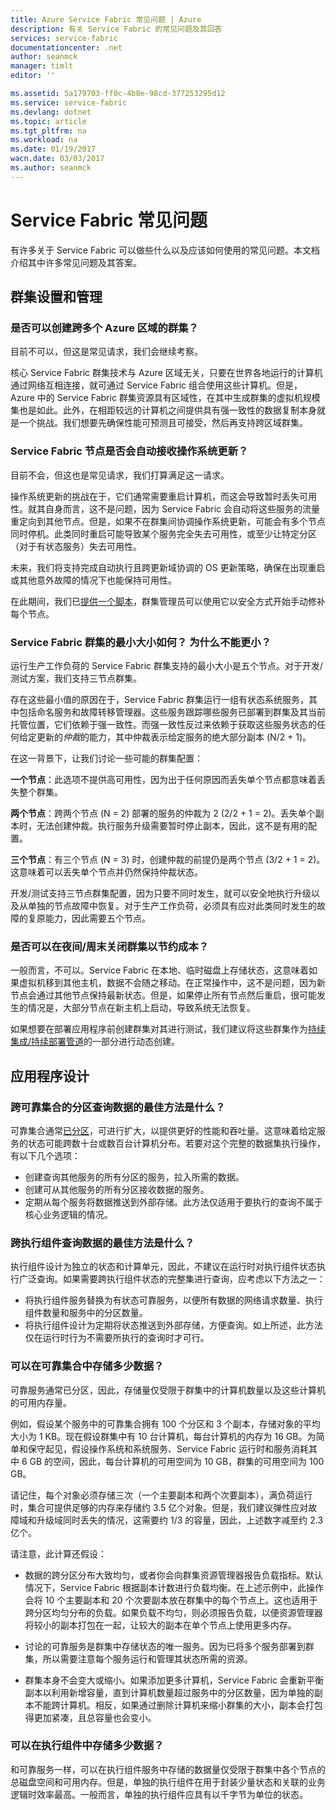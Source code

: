 ```yaml
---
title: Azure Service Fabric 常见问题 | Azure
description: 有关 Service Fabric 的常见问题及其回答
services: service-fabric
documentationcenter: .net
author: seanmck
manager: timlt
editor: ''

ms.assetid: 5a179703-ff0c-4b8e-98cd-377253295d12
ms.service: service-fabric
ms.devlang: dotnet
ms.topic: article
ms.tgt_pltfrm: na
ms.workload: na
ms.date: 01/19/2017
wacn.date: 03/03/2017
ms.author: seanmck
---
```


# Service Fabric 常见问题

有许多关于 Service Fabric 可以做些什么以及应该如何使用的常见问题。本文档介绍其中许多常见问题及其答案。

## 群集设置和管理

### 是否可以创建跨多个 Azure 区域的群集？

目前不可以，但这是常见请求，我们会继续考察。

核心 Service Fabric 群集技术与 Azure 区域无关，只要在世界各地运行的计算机通过网络互相连接，就可通过 Service Fabric 组合使用这些计算机。但是，Azure 中的 Service Fabric 群集资源具有区域性，在其中生成群集的虚拟机规模集也是如此。此外，在相距较远的计算机之间提供具有强一致性的数据复制本身就是一个挑战。我们想要先确保性能可预测且可接受，然后再支持跨区域群集。

### Service Fabric 节点是否会自动接收操作系统更新？

目前不会，但这也是常见请求，我们打算满足这一请求。

操作系统更新的挑战在于，它们通常需要重启计算机，而这会导致暂时丢失可用性。就其自身而言，这不是问题，因为 Service Fabric 会自动将这些服务的流量重定向到其他节点。但是，如果不在群集间协调操作系统更新，可能会有多个节点同时停机。此类同时重启可能导致某个服务完全失去可用性，或至少让特定分区（对于有状态服务）失去可用性。

未来，我们将支持完成自动执行且跨更新域协调的 OS 更新策略，确保在出现重启或其他意外故障的情况下也能保持可用性。

在此期间，我们已[提供一个脚本](https://blogs.msdn.microsoft.com/azureservicefabric/2017/01/09/os-patching-for-vms-running-service-fabric/)，群集管理员可以使用它以安全方式开始手动修补每个节点。

### Service Fabric 群集的最小大小如何？ 为什么不能更小？

运行生产工作负荷的 Service Fabric 群集支持的最小大小是五个节点。对于开发/测试方案，我们支持三节点群集。

存在这些最小值的原因在于，Service Fabric 群集运行一组有状态系统服务，其中包括命名服务和故障转移管理器。这些服务跟踪哪些服务已部署到群集及其当前托管位置，它们依赖于强一致性。而强一致性反过来依赖于获取这些服务状态的任何给定更新的*仲裁*的能力，其中仲裁表示给定服务的绝大部分副本 (N/2 + 1)。

在这一背景下，让我们讨论一些可能的群集配置：

**一个节点**：此选项不提供高可用性，因为出于任何原因而丢失单个节点都意味着丢失整个群集。

**两个节点**：跨两个节点 (N = 2) 部署的服务的仲裁为 2 (2/2 + 1 = 2)。丢失单个副本时，无法创建仲裁。执行服务升级需要暂时停止副本，因此，这不是有用的配置。

**三个节点**：有三个节点 (N = 3) 时，创建仲裁的前提仍是两个节点 (3/2 + 1 = 2)。这意味着可以丢失单个节点并仍然保持仲裁状态。

开发/测试支持三节点群集配置，因为只要不同时发生，就可以安全地执行升级以及从单独的节点故障中恢复。对于生产工作负荷，必须具有应对此类同时发生的故障的复原能力，因此需要五个节点。

### 是否可以在夜间/周末关闭群集以节约成本？

一般而言，不可以。Service Fabric 在本地、临时磁盘上存储状态，这意味着如果虚拟机移到其他主机，数据不会随之移动。在正常操作中，这不是问题，因为新节点会通过其他节点保持最新状态。但是，如果停止所有节点然后重启，很可能发生的情况是，大部分节点在新主机上启动，导致系统无法恢复。

如果想要在部署应用程序前创建群集对其进行测试，我们建议将这些群集作为[持续集成/持续部署管道](./service-fabric-set-up-continuous-integration.md)的一部分进行动态创建。

## 应用程序设计

### 跨可靠集合的分区查询数据的最佳方法是什么？

可靠集合通常[已分区](./service-fabric-concepts-partitioning.md)，可进行扩大，以提供更好的性能和吞吐量。这意味着给定服务的状态可能跨数十台或数百台计算机分布。若要对这个完整的数据集执行操作，有以下几个选项：

- 创建查询其他服务的所有分区的服务，拉入所需的数据。
- 创建可从其他服务的所有分区接收数据的服务。
- 定期从每个服务将数据推送到外部存储。此方法仅适用于要执行的查询不属于核心业务逻辑的情况。

### 跨执行组件查询数据的最佳方法是什么？

执行组件设计为独立的状态和计算单元，因此，不建议在运行时对执行组件状态执行广泛查询。如果需要跨执行组件状态的完整集进行查询，应考虑以下方法之一：

- 将执行组件服务替换为有状态可靠服务，以便所有数据的网络请求数量、执行组件数量和服务中的分区数量。
- 将执行组件设计为定期将状态推送到外部存储，方便查询。如上所述，此方法仅在运行时行为不需要所执行的查询时才可行。

### 可以在可靠集合中存储多少数据？

可靠服务通常已分区，因此，存储量仅受限于群集中的计算机数量以及这些计算机的可用内存量。

例如，假设某个服务中的可靠集合拥有 100 个分区和 3 个副本，存储对象的平均大小为 1 KB。现在假设群集中有 10 台计算机，每台计算机的内存为 16 GB。为简单和保守起见，假设操作系统和系统服务、Service Fabric 运行时和服务消耗其中 6 GB 的空间，因此，每台计算机的可用空间为 10 GB，群集的可用空间为 100 GB。

请记住，每个对象必须存储三次（一个主要副本和两个次要副本），满负荷运行时，集合可提供足够的内存来存储约 3.5 亿个对象。但是，我们建议弹性应对故障域和升级域同时丢失的情况，这需要约 1/3 的容量，因此，上述数字减至约 2.3 亿个。

请注意，此计算还假设：

- 数据的跨分区分布大致均匀，或者你会向群集资源管理器报告负载指标。默认情况下，Service Fabric 根据副本计数进行负载均衡。在上述示例中，此操作会将 10 个主要副本和 20 个次要副本放在群集中的每个节点上。这也适用于跨分区均匀分布的负载。如果负载不均匀，则必须报告负载，以便资源管理器将较小的副本打包在一起，让较大的副本在单个节点上使用更多内存。

- 讨论的可靠服务是群集中存储状态的唯一服务。因为已将多个服务部署到群集，所以需要注意每个服务运行和管理其状态所需的资源。

- 群集本身不会变大或缩小。如果添加更多计算机，Service Fabric 会重新平衡副本以利用新增容量，直到计算机数量超过服务中的分区数量，因为单独的副本不能跨计算机。相反，如果通过删除计算机来缩小群集的大小，副本会打包得更加紧凑，且总容量也会变小。

### 可以在执行组件中存储多少数据？

和可靠服务一样，可以在执行组件服务中存储的数据量仅受限于群集中各个节点的总磁盘空间和可用内存。但是，单独的执行组件在用于封装少量状态和关联的业务逻辑时效率最高。一般而言，单独的执行组件应具有以千字节为单位的状态。

<!---HONumber=Mooncake_0227_2017-->
<!--Update_Description: wording update-->